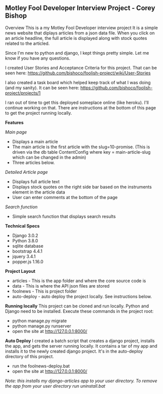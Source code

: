 ## Motley Fool Developer Interview Project - Corey Bishop

Overview
This is a my Motley Fool Developer interview project It is a simple news website that diplays articles from a json data file. When you click on an article headline, the full article is displayed along with stock quotes related to the articled.

Since I'm new to python and django, I kept things pretty simple. Let me know if you have any questions.

I created User Stories and Acceptance Criteria for this project. That can be seen here: https://github.com/bishoco/foolish-project/wiki/User-Stories

I also created a task board which helped keep track of what I was doing (and my sanity). It can be seen here: https://github.com/bishoco/foolish-project/projects/1

I ran out of time to get this deployed someplace online (like heroku). I'll continue working on that. There are instructions at the bottom of this page to get the project running locally. 

**Features**

_Main page_
* Displays a main article
* The main article is the first article with the slug=10-promise. (This is driven via the db table ContentConfig where key = main-article-slug which can be changed in the admin)
* Three articles below.

_Detailed Article page_
* Displays full article text
* Displays stock quotes on the right side bar based on the instruments element in the article data
* User can enter comments at the bottom of the page

_Search function_
* Simple search function that displays search results

**Technical Specs**
* Django 3.0.2
* Python 3.8.0
* sqlite database
* bootstrap 4.4.1
* jquery 3.4.1
* popper.js 1.16.0

**Project Layout**
* articles - This is the app folder and where the core source code is
* data - This is where the API json files are stored
* foolnews - This is project folder
* auto-deploy - auto deploy the project locally. See instructions below.

**Running locally**
This project can be cloned and run locally. Python and Django need to be installed. Execute these commands in the project root:
* python manage.py migrate
* python manage.py runserver
* open the site at http://127.0.0.1:8000/

**Auto Deploy**
I created a batch script that creates a django project, installs the app, and gets the server running locally. It contains a tar of my app and installs it to the newly created django project. It's in the auto-deploy directory of this project. 
* run the foolnews-deploy.bat
* open the site at http://127.0.0.1:8000/

_Note: this installs my django-articles app to your user directory. To remove the app from your user directory run uninstall.bat_

